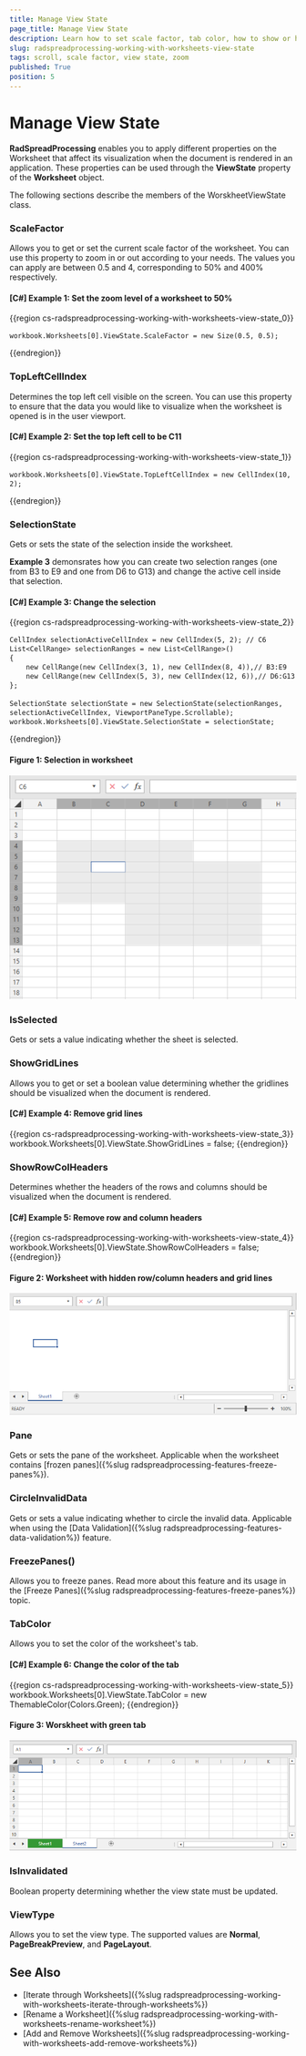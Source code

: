 ```yaml
---
title: Manage View State
page_title: Manage View State
description: Learn how to set scale factor, tab color, how to show or hide gridlines or row/column headers in the worksheet.
slug: radspreadprocessing-working-with-worksheets-view-state
tags: scroll, scale factor, view state, zoom
published: True
position: 5
---
```


# Manage View State

**RadSpreadProcessing** enables you to apply different properties on the Worksheet that affect its visualization when the document is rendered in an application. These properties can be used through the **ViewState** property of the **Worksheet** object.

The following sections describe the members of the WorskheetViewState class.

### **ScaleFactor**

Allows you to get or set the current scale factor of the worksheet. You can use this property to zoom in or out according to your needs. The values you can apply are between 0.5 and 4, corresponding to 50% and 400% respectively.

#### __[C#] Example 1: Set the zoom level of a worksheet to 50%__
{{region cs-radspreadprocessing-working-with-worksheets-view-state_0}}

    workbook.Worksheets[0].ViewState.ScaleFactor = new Size(0.5, 0.5);
{{endregion}}


### **TopLeftCellIndex**

Determines the top left cell visible on the screen. You can use this property to ensure that the data you would like to visualize when the worksheet is opened is in the user viewport.

#### __[C#] Example 2: Set the top left cell to be C11__
{{region cs-radspreadprocessing-working-with-worksheets-view-state_1}}

    workbook.Worksheets[0].ViewState.TopLeftCellIndex = new CellIndex(10, 2);
{{endregion}}

### **SelectionState**

Gets or sets the state of the selection inside the worksheet.

**Example 3** demonsrates how you can create two selection ranges (one from B3 to E9 and one from D6 to G13) and change the active cell inside that selection.

#### __[C#] Example 3: Change the selection__
{{region cs-radspreadprocessing-working-with-worksheets-view-state_2}}

    CellIndex selectionActiveCellIndex = new CellIndex(5, 2); // C6
    List<CellRange> selectionRanges = new List<CellRange>()
    {
        new CellRange(new CellIndex(3, 1), new CellIndex(8, 4)),// B3:E9 
        new CellRange(new CellIndex(5, 3), new CellIndex(12, 6)),// D6:G13
    };
    
    SelectionState selectionState = new SelectionState(selectionRanges, selectionActiveCellIndex, ViewportPaneType.Scrollable);
    workbook.Worksheets[0].ViewState.SelectionState = selectionState;
{{endregion}}

#### Figure 1: Selection in worksheet
![](images/ViewState_Selection.png)
    
### **IsSelected**

Gets or sets a value indicating whether the sheet is selected.

### **ShowGridLines**

Allows you to get or set a boolean value determining whether the gridlines should be visualized when the document is rendered. 

#### __[C#] Example 4: Remove grid lines__
{{region cs-radspreadprocessing-working-with-worksheets-view-state_3}}
    workbook.Worksheets[0].ViewState.ShowGridLines = false;
{{endregion}}

### **ShowRowColHeaders**

Determines whether the headers of the rows and columns should be visualized when the document is rendered.

#### __[C#] Example 5: Remove row and column headers__
{{region cs-radspreadprocessing-working-with-worksheets-view-state_4}}
    workbook.Worksheets[0].ViewState.ShowRowColHeaders = false;
{{endregion}}

#### Figure 2: Worksheet with hidden row/column headers and grid lines
![](images/ViewState_HideLinesHeaders.png)

### **Pane**

Gets or sets the pane of the worksheet. Applicable when the worksheet contains [frozen panes]({%slug radspreadprocessing-features-freeze-panes%}).

### **CircleInvalidData**

Gets or sets a value indicating whether to circle the invalid data. Applicable when using the [Data Validation]({%slug radspreadprocessing-features-data-validation%}) feature.

### **FreezePanes()**

Allows you to freeze panes. Read more about this feature and its usage in the [Freeze Panes]({%slug radspreadprocessing-features-freeze-panes%}) topic.

### **TabColor**

Allows you to set the color of the worksheet's tab.

#### __[C#] Example 6: Change the color of the tab__
{{region cs-radspreadprocessing-working-with-worksheets-view-state_5}}
    workbook.Worksheets[0].ViewState.TabColor = new ThemableColor(Colors.Green);
{{endregion}}

#### Figure 3: Worskheet with green tab
![](images/ViewState_TabColor.png)
    
### **IsInvalidated**

Boolean property determining whether the view state must be updated.


### **ViewType**

Allows you to set the view type. The supported values are **Normal**, **PageBreakPreview**, and **PageLayout**.



## See Also

* [Iterate through Worksheets]({%slug radspreadprocessing-working-with-worksheets-iterate-through-worksheets%})
* [Rename a Worksheet]({%slug radspreadprocessing-working-with-worksheets-rename-worksheet%})
* [Add and Remove Worksheets]({%slug radspreadprocessing-working-with-worksheets-add-remove-worksheets%})
